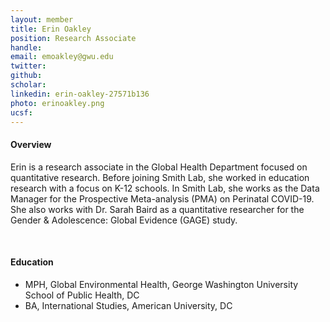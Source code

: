 ```yaml
---
layout: member
title: Erin Oakley
position: Research Associate
handle: 
email: emoakley@gwu.edu
twitter:
github:
scholar: 
linkedin: erin-oakley-27571b136
photo: erinoakley.png
ucsf: 
---
```


<section class="container">
<div class="col-lg-8 col-md-8 col-sm-12 col-xs-12 col-lg-2-offset col-md-offset-2">
<h4>Overview</h4>
<p>Erin is a research associate in the Global Health Department focused on 
quantitative research. Before joining Smith Lab, she worked in education research 
with a focus on K-12 schools. In Smith Lab, she works as the Data Manager for the 
Prospective Meta-analysis (PMA) on Perinatal COVID-19. She also works with Dr. 
Sarah Baird as a quantitative researcher for the Gender & Adolescence: Global 
Evidence (GAGE) study. 
</p>
<div class="bx space4">&nbsp;
</div>
<h4>Education</h4>
<ul>
<li>MPH, Global Environmental Health, George Washington University School of Public Health, DC</li>
<li>BA, International Studies, American University, DC</li>
</ul>
</div>
</section>
